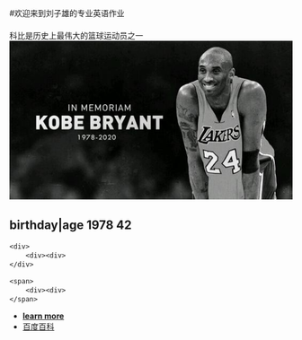 #欢迎来到刘子雄的专业英语作业
#### 
科比是历史上最伟大的篮球运动员之一
![](/kebi.jpg)


birthday|age
1978 42
---



```
<div>
    <div><div>
</div>
```

```
<span>
    <div><div>
</span>
```

* [**learn more**](/Learnmore.md)
* <a href="https://baike.baidu.com/item/%E7%A7%91%E6%AF%94%C2%B7%E5%B8%83%E8%8E%B1%E6%81%A9%E7%89%B9/318773?fromtitle=%E7%A7%91%E6%AF%94&fromid=133066&fr=aladdin">百度百科</a>
